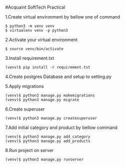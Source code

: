 #Acquaint SoftTech Practical

1.Create virtual environment by bellow one of command
```shell
$ python3 -m venv venv 
$ virtualenv venv -p python3
```

2.Activate your virtual environment
```shell
$ source venv/bin/activate
```

3.Install requirement.txt
```shell
(venv)$ pip install -r requirement.txt 
```

4.Create postgres Database and setup to setting.py

5.Apply migrations
```shell
(venv)$ python3 manage.py makemigrations
(venv)$ python3 manage.py migrate
```

6.Create superuser 
```shell
(venv)$ python3 manage.py createsuperuser
```

7.Add initial category and product by bellow command
```shell
(venv)$ python3 manage.py add_category
(venv)$ python3 manage.py add_products
```

8.Run project on server
```shell
(venv)$ python3 manage.py runserver
```
